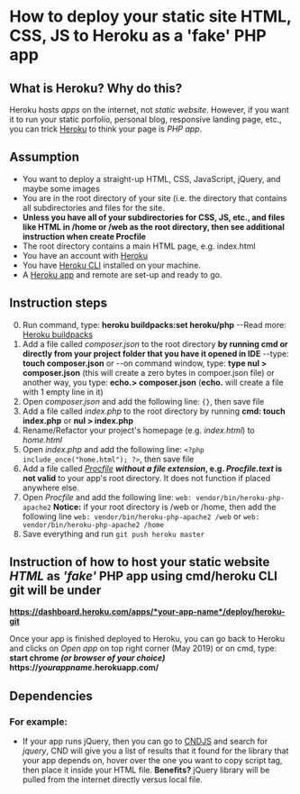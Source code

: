 # How to deploy your static site HTML, CSS, JS to Heroku as a 'fake' PHP app

## What is Heroku? Why do this?
Heroku hosts *apps* on the internet, not *static website*. However, if you want it to run your static porfolio, personal blog, responsive landing page, etc., you can trick [Heroku](https://www.heroku.com/) to think your page is *PHP app*.

## Assumption
- You want to deploy a straight-up HTML, CSS, JavaScript, jQuery, and maybe some images
- You are in the root directory of your site (i.e. the directory that contains all subdirectories and files for the site.
- **Unless you have all of your subdirectories for CSS, JS, etc., and files like HTML in /home or /web as the root directory, then see additional instruction when create Procfile**
- The root directory contains a main HTML page, e.g. index.html
- You have an account with [Heroku](https://www.heroku.com/)
- You have [Heroku CLI](https://devcenter.heroku.com/articles/heroku-cli) installed on your machine.
- A [Heroku app](https://devcenter.heroku.com/start) and remote are set-up and ready to go.

## Instruction steps
0. Run command, type: **heroku buildpacks:set heroku/php** --Read more: [Heroku buildpacks](https://devcenter.heroku.com/articles/buildpacks)
1. Add a file called *composer.json* to the root directory **by running cmd or directly from your project folder that you have it opened in IDE** --type: **touch composer.json** or --on command window, type: **type nul > composer.json** (this will create a zero bytes in compoer.json file) or another way, you type: **echo.> composer.json** (**echo.** will create a file with 1 empty line in it)
2. Open *composer.json* and add the following line: `{}`, then save file
3. Add a file called *index.php* to the root directory by running **cmd: touch index.php** or **nul > index.php**
4. Rename/Refactor your project's homepage (e.g. *index.html*) to *home.html*
5. Open *index.php* and add the following line: `<?php include_once("home.html"); ?>`, then save file
6. Add a file called [*Procfile*](https://devcenter.heroku.com/articles/procfile) ***without a file extension*, e.g. *Procfile.text* is not valid** to your app's root directory. It does not function if placed anywhere else.
7. Open *Procfile* and add the following line: `web: vendor/bin/heroku-php-apache2` **Notice:** if your root directory is /web or /home, then add the following line `web: vendor/bin/heroku-php-apache2 /web` or `web: vendor/bin/heroku-php-apache2 /home`
8. Save everything and run `git push heroku master`

## Instruction of how to host your static website *HTML* as *'fake'* PHP app using cmd/heroku CLI git will be under

**https://dashboard.heroku.com/apps/*your-app-name*/deploy/heroku-git**

Once your app is finished deployed to Heroku, you can go back to Heroku and clicks on *Open app* on top right corner (May 2019) or on cmd, type: **start chrome *(or browser of your choice)* https://*yourappname*.herokuapp.com/**

## Dependencies
### For example:
- If your app runs jQuery, then you can go to [CNDJS](https://cdnjs.com/) and search for *jquery*, CND will give you a list of results that it found for the library that your app depends on, hover over the one you want to copy script tag, then place it inside your HTML file. **Benefits?** jQuery library will be pulled from the internet directly versus local file.
